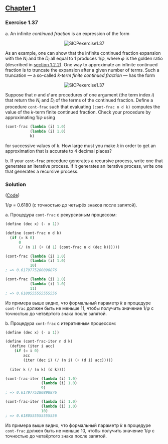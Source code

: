 ## [Chapter 1](../index.md#1-Building-Abstractions-with-Procedures)

### Exercise 1.37

a. An infinite _continued fraction_ is an expression of the form

<p align="center">
  <img src="https://i.ibb.co/8XqXJyd/SICPexercise1-37-1.png" alt="SICPexercise1.37" title="SICPexercise1.37">
</p>

As an example, one can show that the infinite continued fraction expansion with the _N<sub>i</sub>_ and the _D<sub>i</sub>_ all equal to 1 produces 1/_φ_, where _φ_ is the golden ratio (described in [section 1.2.2](https://mitpress.mit.edu/sites/default/files/sicp/full-text/book/book-Z-H-11.html#%_sec_1.2.2)). One way to approximate an infinite continued fraction is to truncate the expansion after a given number of terms. Such a truncation — a so-called _k-term finite continued fraction_ — has the form

<p align="center">
  <img src="https://i.ibb.co/RYQhsRB/SICPexercise1-37-2.png" alt="SICPexercise1.37" title="SICPexercise1.37">
</p>

Suppose that _n_ and _d_ are procedures of one argument (the term index _i_) that return the _N<sub>i</sub>_ and _D<sub>i</sub>_ of the terms of the continued fraction. Define a procedure `cont-frac` such that evaluating `(cont-frac n d k)` computes the value of the _k_-term finite continued fraction. Check your procedure by approximating 1/_φ_ using

```scheme
(cont-frac (lambda (i) 1.0)
           (lambda (i) 1.0)
           k)
```

for successive values of _k_. How large must you make _k_ in order to get an approximation that is accurate to 4 decimal places?

b. If your `cont-frac` procedure generates a recursive process, write one that generates an iterative process. If it generates an iterative process, write one that generates a recursive process.

### Solution

([Code](../../src/Chapter%201/Exercise%201.37.scm))

1/_φ_ = 0.6180 (с точностью до четырёх знаков после запятой).

a. Процедура `cont-frac` с рекурсивным процессом:

```scheme
(define (dec x) (- x 1))

(define (cont-frac n d k)
  (if (= k 0)
      0
      (/ (n 1) (+ (d 1) (cont-frac n d (dec k))))))

(cont-frac (lambda (i) 1.0)
           (lambda (i) 1.0)
           10)
; => 0.6179775280898876

(cont-frac (lambda (i) 1.0)
           (lambda (i) 1.0)
           11)
; => 0.6180555555555556
```

Из примера выше видно, что формальный параметр _k_ в процедуре `cont-frac` должен быть не меньше 11, чтобы получить значение 1/_φ_ с точностью до четвёртого знака после запятой.

b. Процедура `cont-frac` с итеративным процессом:

```scheme
(define (dec x) (- x 1))

(define (cont-frac-iter n d k)
  (define (iter i acc)
    (if (= i 0)
        acc
        (iter (dec i) (/ (n i) (+ (d i) acc)))))
  
  (iter k (/ (n k) (d k))))

(cont-frac-iter (lambda (i) 1.0)
                (lambda (i) 1.0)
                9)
; => 0.6179775280898876

(cont-frac-iter (lambda (i) 1.0)
                (lambda (i) 1.0)
                10)
; => 0.6180555555555556
```

Из примера выше видно, что формальный параметр _k_ в процедуре `cont-frac` должен быть не меньше 10, чтобы получить значение 1/_φ_ с точностью до четвёртого знака после запятой.

